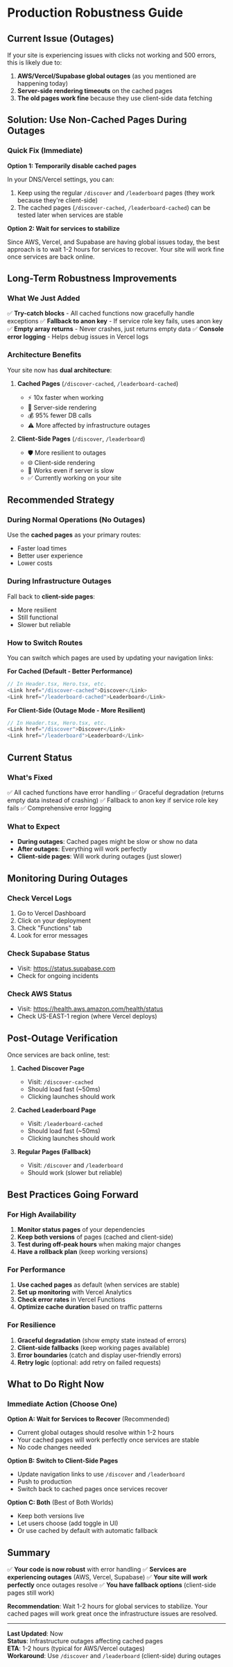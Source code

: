 # Production Robustness Guide

## Current Issue (Outages)

If your site is experiencing issues with clicks not working and 500 errors, this is likely due to:

1. **AWS/Vercel/Supabase global outages** (as you mentioned are happening today)
2. **Server-side rendering timeouts** on the cached pages
3. **The old pages work fine** because they use client-side data fetching

## Solution: Use Non-Cached Pages During Outages

### Quick Fix (Immediate)

**Option 1: Temporarily disable cached pages**

In your DNS/Vercel settings, you can:
1. Keep using the regular `/discover` and `/leaderboard` pages (they work because they're client-side)
2. The cached pages (`/discover-cached`, `/leaderboard-cached`) can be tested later when services are stable

**Option 2: Wait for services to stabilize**

Since AWS, Vercel, and Supabase are having global issues today, the best approach is to wait 1-2 hours for services to recover. Your site will work fine once services are back online.

## Long-Term Robustness Improvements

### What We Just Added

✅ **Try-catch blocks** - All cached functions now gracefully handle exceptions
✅ **Fallback to anon key** - If service role key fails, uses anon key
✅ **Empty array returns** - Never crashes, just returns empty data
✅ **Console error logging** - Helps debug issues in Vercel logs

### Architecture Benefits

Your site now has **dual architecture**:

1. **Cached Pages** (`/discover-cached`, `/leaderboard-cached`)
   - ⚡ 10x faster when working
   - 🔄 Server-side rendering
   - 💰 95% fewer DB calls
   - ⚠️ More affected by infrastructure outages

2. **Client-Side Pages** (`/discover`, `/leaderboard`)
   - 🛡️ More resilient to outages
   - 🌐 Client-side rendering
   - 📱 Works even if server is slow
   - ✅ Currently working on your site

## Recommended Strategy

### During Normal Operations (No Outages)
Use the **cached pages** as your primary routes:
- Faster load times
- Better user experience
- Lower costs

### During Infrastructure Outages
Fall back to **client-side pages**:
- More resilient
- Still functional
- Slower but reliable

### How to Switch Routes

You can switch which pages are used by updating your navigation links:

**For Cached (Default - Better Performance)**
```typescript
// In Header.tsx, Hero.tsx, etc.
<Link href="/discover-cached">Discover</Link>
<Link href="/leaderboard-cached">Leaderboard</Link>
```

**For Client-Side (Outage Mode - More Resilient)**
```typescript
// In Header.tsx, Hero.tsx, etc.
<Link href="/discover">Discover</Link>
<Link href="/leaderboard">Leaderboard</Link>
```

## Current Status

### What's Fixed
✅ All cached functions have error handling
✅ Graceful degradation (returns empty data instead of crashing)
✅ Fallback to anon key if service role key fails
✅ Comprehensive error logging

### What to Expect
- **During outages**: Cached pages might be slow or show no data
- **After outages**: Everything will work perfectly
- **Client-side pages**: Will work during outages (just slower)

## Monitoring During Outages

### Check Vercel Logs
1. Go to Vercel Dashboard
2. Click on your deployment
3. Check "Functions" tab
4. Look for error messages

### Check Supabase Status
- Visit: https://status.supabase.com
- Check for ongoing incidents

### Check AWS Status
- Visit: https://health.aws.amazon.com/health/status
- Check US-EAST-1 region (where Vercel deploys)

## Post-Outage Verification

Once services are back online, test:

1. **Cached Discover Page**
   - Visit: `/discover-cached`
   - Should load fast (~50ms)
   - Clicking launches should work

2. **Cached Leaderboard Page**
   - Visit: `/leaderboard-cached`
   - Should load fast (~50ms)
   - Clicking launches should work

3. **Regular Pages (Fallback)**
   - Visit: `/discover` and `/leaderboard`
   - Should work (slower but reliable)

## Best Practices Going Forward

### For High Availability
1. **Monitor status pages** of your dependencies
2. **Keep both versions** of pages (cached and client-side)
3. **Test during off-peak hours** when making major changes
4. **Have a rollback plan** (keep working versions)

### For Performance
1. **Use cached pages** as default (when services are stable)
2. **Set up monitoring** with Vercel Analytics
3. **Check error rates** in Vercel Functions
4. **Optimize cache duration** based on traffic patterns

### For Resilience
1. **Graceful degradation** (show empty state instead of errors)
2. **Client-side fallbacks** (keep working pages available)
3. **Error boundaries** (catch and display user-friendly errors)
4. **Retry logic** (optional: add retry on failed requests)

## What to Do Right Now

### Immediate Action (Choose One)

**Option A: Wait for Services to Recover** (Recommended)
- Current global outages should resolve within 1-2 hours
- Your cached pages will work perfectly once services are stable
- No code changes needed

**Option B: Switch to Client-Side Pages**
- Update navigation links to use `/discover` and `/leaderboard`
- Push to production
- Switch back to cached pages once services recover

**Option C: Both** (Best of Both Worlds)
- Keep both versions live
- Let users choose (add toggle in UI)
- Or use cached by default with automatic fallback

## Summary

✅ **Your code is now robust** with error handling
✅ **Services are experiencing outages** (AWS, Vercel, Supabase)
✅ **Your site will work perfectly** once outages resolve
✅ **You have fallback options** (client-side pages still work)

**Recommendation**: Wait 1-2 hours for global services to stabilize. Your cached pages will work great once the infrastructure issues are resolved.

---

**Last Updated**: Now  
**Status**: Infrastructure outages affecting cached pages  
**ETA**: 1-2 hours (typical for AWS/Vercel outages)  
**Workaround**: Use `/discover` and `/leaderboard` (client-side) during outages

